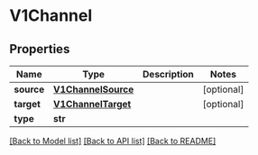 # V1Channel

## Properties
Name | Type | Description | Notes
------------ | ------------- | ------------- | -------------
**source** | [**V1ChannelSource**](V1ChannelSource.md) |  | [optional] 
**target** | [**V1ChannelTarget**](V1ChannelTarget.md) |  | [optional] 
**type** | **str** |  | 

[[Back to Model list]](../README.md#documentation-for-models) [[Back to API list]](../README.md#documentation-for-api-endpoints) [[Back to README]](../README.md)


